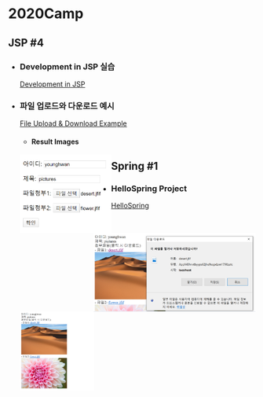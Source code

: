 # 2020Camp


## JSP #4
 + ### Development in JSP 실습
    [Development in JSP](https://github.com/Younghwan-Lee/2020Camp/tree/master/jspProject4/WebContent/Development_in_jsp)
    
 + ### 파일 업로드와 다운로드 예시
    [File Upload & Download Example](https://github.com/Younghwan-Lee/2020Camp/tree/master/jspProject4/WebContent/FileLoad)
    + #### Result Images
     <img src="https://github.com/Younghwan-Lee/2020Camp/blob/master/jspProject4/WebContent/FileLoad/index.PNG" align="left" height="160"        width="186" >
     <img src="https://github.com/Younghwan-Lee/2020Camp/blob/master/jspProject4/WebContent/FileLoad/down.PNG" align="right" height="160"        width="330" >
     <img src="https://github.com/Younghwan-Lee/2020Camp/blob/master/jspProject4/WebContent/FileLoad/result.PNG" align="left" height="160"        width="151" >
     
     
## Spring #1
 + ### HelloSpring Project
    [HelloSpring](https://github.com/Younghwan-Lee/2020Camp/tree/master/helloSpring)

